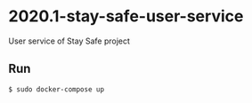 # 2020.1-stay-safe-user-service
User service of Stay Safe project

## Run

```bash
$ sudo docker-compose up
```

